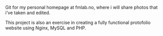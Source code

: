 Git for my personal homepage at fmlab.no, where i will share photos that i've taken and edited.

This project is also an exercise in creating a fully functional protofolio website using Nginx, MySQL and PHP.
